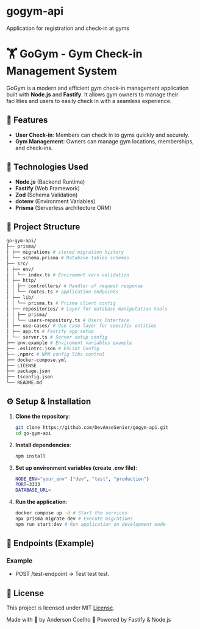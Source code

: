# gogym-api
Application for registration and check-in at gyms
# 🏋️ GoGym - Gym Check-in Management System

GoGym is a modern and efficient gym check-in management application built with **Node.js** and **Fastify**. It allows gym owners to manage their facilities and users to easily check in with a seamless experience.

## 🚀 Features

- **User Check-in**: Members can check in to gyms quickly and securely.
- **Gym Management**: Owners can manage gym locations, memberships, and check-ins.

## 🔧 Technologies Used

- **Node.js** (Backend Runtime)
- **Fastify** (Web Framework)
- **Zod** (Schema Validation)
- **dotenv** (Environment Variables)
- **Prisma** (Serverless architecture ORM)

## 📂 Project Structure
```bash
go-gym-api/
├── prisma/
│ ├── migrations # stored migration history
│ └── schema.prisma # Database tables schemas
├── src/
│ ├── env/
│ │ └── index.ts # Enviroment vars validation
│ ├── http/
│ │ ├── controllers/ # Handler of request response
│ │ └── routes.ts # application endpoints
│ ├── lib/
│ │ └── prisma.ts # Prisma client config
│ ├── repositories/ # Layer for database manipulation tools
│ │ ├── prisma/
│ │ └── users-repository.ts # Users Interface
│ ├── use-cases/ # Use case layer for specific entities
│ ├── app.ts # Fastify app setup
│ └── server.ts # Server setup config
├── env.example # Enviroment variables example
├── .eslintrc.json # ESLint Config
├── .npmrc # NPM config libs control
├── docker-compose.yml
├── LICENSE
├── package.json
├── tsconfig.json
└── README.md
```

## ⚙️ Setup & Installation

1. **Clone the repository**:
   ```bash
   git clone https://github.com/DevAnseSenior/gogym-api.git
   cd go-gym-api
   ```

2. **Install dependencies**:
    ```bash
   npm install
   ```
   
3. **Set up environment variables (create *.env* file)**:
    ```bash
    NODE_ENV="your_env" ("dev", "test", "production")
    PORT=3333
    DATABASE_URL=
   ```
   
4. **Run the application**:
    ```bash
    docker compose up -d # Start the services
    npx prisma migrate dev # Execute migrations
    npm run start:dev # Run application on development mode
    ```

## 📌 Endpoints (Example)
### Example
- POST /test-endpoint → Test test test.

## 📄 License
This project is licensed under MIT [License](./LICENSE).

Made with 💪 by Anderson Coelho
🚀 Powered by Fastify & Node.js